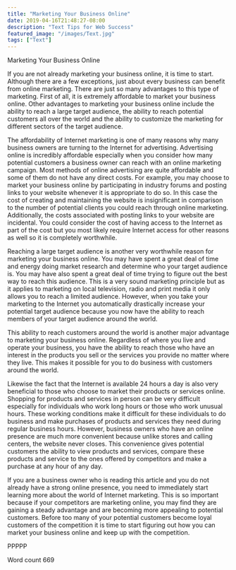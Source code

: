 ```yaml
---
title: "Marketing Your Business Online"
date: 2019-04-16T21:48:27-08:00
description: "Text Tips for Web Success"
featured_image: "/images/Text.jpg"
tags: ["Text"]
---
```


Marketing Your Business Online

If you are not already marketing your business online, it is time to start. Although there are a few exceptions, just about every business can benefit from online marketing. There are just so many advantages to this type of marketing. First of all, it is extremely affordable to market your business online. Other advantages to marketing your business online include the ability to reach a large target audience, the ability to reach potential customers all over the world and the ability to customize the marketing for different sectors of the target audience.

The affordability of Internet marketing is one of many reasons why many business owners are turning to the Internet for advertising. Advertising online is incredibly affordable especially when you consider how many potential customers a business owner can reach with an online marketing campaign. Most methods of online advertising are quite affordable and some of them do not have any direct costs. For example, you may choose to market your business online by participating in industry forums and posting links to your website whenever it is appropriate to do so. In this case the cost of creating and maintaining the website is insignificant in comparison to the number of potential clients you could reach through online marketing. Additionally, the costs associated with posting links to your website are incidental. You could consider the cost of having access to the Internet as part of the cost but you most likely require Internet access for other reasons as well so it is completely worthwhile. 

Reaching a large target audience is another very worthwhile reason for marketing your business online. You may have spent a great deal of time and energy doing market research and determine who your target audience is. You may have also spent a great deal of time trying to figure out the best way to reach this audience. This is a very sound marketing principle but as it applies to marketing on local television, radio and print media it only allows you to reach a limited audience. However, when you take your marketing to the Internet you automatically drastically increase your potential target audience because you now have the ability to reach members of your target audience around the world. 

This ability to reach customers around the world is another major advantage to marketing your business online. Regardless of where you live and operate your business, you have the ability to reach those who have an interest in the products you sell or the services you provide no matter where they live. This makes it possible for you to do business with customers around the world.

Likewise the fact that the Internet is available 24 hours a day is also very beneficial to those who choose to market their products or services online. Shopping for products and services in person can be very difficult especially for individuals who work long hours or those who work unusual hours. These working conditions make it difficult for these individuals to do business and make purchases of products and services they need during regular business hours. However, business owners who have an online presence are much more convenient because unlike stores and calling centers, the website never closes. This convenience gives potential customers the ability to view products and services, compare these products and service to the ones offered by competitors and make a purchase at any hour of any day. 

If you are a business owner who is reading this article and you do not already have a strong online presence, you need to immediately start learning more about the world of Internet marketing. This is so important because if your competitors are marketing online, you may find they are gaining a steady advantage and are becoming more appealing to potential customers. Before too many of your potential customers become loyal customers of the competition it is time to start figuring out how you can market your business online and keep up with the competition. 

PPPPP

Word count 669

